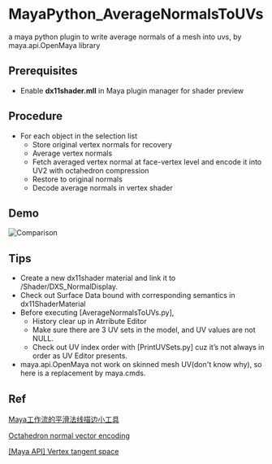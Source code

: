 # MayaPython_AverageNormalsToUVs

a maya python plugin to write average normals of a mesh into uvs, by maya.api.OpenMaya library

## Prerequisites

- Enable **dx11shader.mll** in Maya plugin manager for shader preview

## Procedure

- For each object in the selection list
    - Store original vertex normals for recovery
    - Average vertex normals
    - Fetch averaged vertex normal at face-vertex level and encode it into UV2 with octahedron compression
    - Restore to original normals
    - Decode average normals in vertex shader
 
## Demo

![Comparison](https://github.com/SelfishKrus/MayaPython_AverageNormalsToUVs/assets/79186991/e595c16b-1218-43ea-a82e-06046cc2cab2)

## Tips

- Create a new dx11shader material and link it to /Shader/DXS_NormalDisplay.
- Check out Surface Data bound with corresponding semantics in dx11ShaderMaterial
- Before executing [AverageNormalsToUVs.py],
    - History clear up in Atrribute Editor
    - Make sure there are 3 UV sets in the model, and UV values are not NULL.
    - Check out UV index order with [PrintUVSets.py] cuz it’s not always in order as UV Editor presents.
- maya.api.OpenMaya not work on skinned mesh UV(don't know why), so here is a replacement by maya.cmds.

## Ref

[Maya工作流的平滑法线描边小工具](https://zhuanlan.zhihu.com/p/538660626)

[Octahedron normal vector encoding](https://knarkowicz.wordpress.com/2014/04/16/octahedron-normal-vector-encoding/)

[[Maya API] Vertex tangent space](https://discourse.techart.online/t/maya-api-vertex-tangent-space/4079/2)
